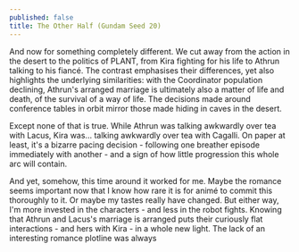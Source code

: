 ```yaml
---
published: false
title: The Other Half (Gundam Seed 20)
---
```

And now for something completely different. We cut away from the action in the desert to the politics of PLANT, from Kira fighting for his life to Athrun talking to his fiancé. The contrast emphasises their differences, yet also highlights the underlying similarities: with the Coordinator population declining, Athrun's arranged marriage is ultimately also a matter of life and death, of the survival of a way of life. The decisions made around conference tables in orbit mirror those made hiding in caves in the desert.

Except none of that is true. While Athrun was talking awkwardly over tea with Lacus, Kira was... talking awkwardly over tea with Cagalli. On paper at least, it's a bizarre pacing decision - following one breather episode immediately with another - and a sign of how little progression this whole arc will contain.

And yet, somehow, this time around it worked for me. Maybe the romance seems important now that I know how rare it is for animé to commit this thoroughly to it. Or maybe my tastes really have changed. But either way, I'm more invested in the characters - and less in the robot fights. Knowing that Athrun and Lacus's marriage is arranged puts their curiously flat interactions - and hers with Kira - in a whole new light. The lack of an interesting romance plotline was always 